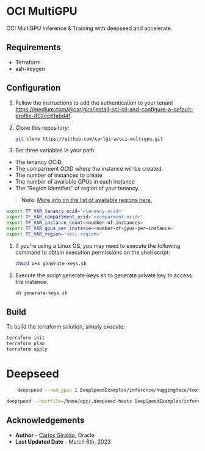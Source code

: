 # OCI MultiGPU 

OCI MultiGPU Inference & Training with deepseed and accelerate.

## Requirements
- Terraform
- ssh-keygen

## Configuration

1. Follow the instructions to add the authentication to your tenant https://medium.com/@carlgira/install-oci-cli-and-configure-a-default-profile-802cc61abd4f.
2. Clone this repository:
    ```bash
    git clone https://github.com/carlgira/oci-multigpu.git
    ```

3. Set three variables in your path. 
- The tenancy OCID, 
- The comparment OCID where the instance will be created.
- The number of instances to create
- The number of available GPUs in each instance
- The "Region Identifier" of region of your tenancy.
> **Note**: [More info on the list of available regions here.](https://docs.oracle.com/en-us/iaas/Content/General/Concepts/regions.htm)

```bash
export TF_VAR_tenancy_ocid='<tenancy-ocid>'
export TF_VAR_compartment_ocid='<comparment-ocid>'
export TF_VAR_instance_count=<number-of-instances>
export TF_VAR_gpus_per_instance=<number-of-gpus-per-instance>
export TF_VAR_region='<oci-region>'
```

1. If you're using a Linux OS, you may need to execute the following command to obtain execution permissions on the shell script:
    ```bash
    chmod a+x generate-keys.sh
    ```
2. Execute the script generate-keys.sh to generate private key to access the instance. 
    ```bash
    sh generate-keys.sh
    ```

## Build

To build the terraform solution, simply execute: 
```bash
terraform init
terraform plan
terraform apply
```

# Deepseed
```bash
    deepspeed --num_gpus 1 DeepSpeedExamples/inference/huggingface/text-generation/inference-test.py --name bigscience/bloom-3b --batch_size 2 
```

```bash
deepspeed --hostfile=/home/opc/.deepseed-hosts DeepSpeedExamples/inference/huggingface/text-generation/inference-test.py --name bigscience/bloom-3b --batch_size 2 
```


## Acknowledgements

* **Author** - [Carlos Giraldo](https://www.linkedin.com/in/carlos-giraldo-a79b073b/), Oracle
* **Last Updated Date** - March 6th, 2023